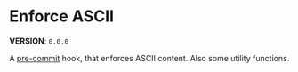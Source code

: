 # Enforce ASCII

**VERSION**: `0.0.0`

A [pre-commit][] hook, that enforces ASCII content. Also some utility functions.

[pre-commit]: https://pre-commit.com/

